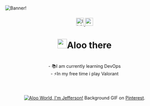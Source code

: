 ###
![Banner!](assets/Banner.svg)

###

<div align="center">
  <a href="https://www.linkedin.com/in/jefferson-coaquira-cruz-a49030228/" target="_blank">
    <img src="https://img.shields.io/static/v1?message=LinkedIn&logo=linkedin&label=&color=0077B5&logoColor=white&labelColor=&style=for-the-badge" height="25" alt="linkedin logo"  />
  </a>
  <img src="https://img.shields.io/static/v1?message=Youtube&logo=youtube&label=&color=FF0000&logoColor=white&labelColor=&style=for-the-badge" height="25" alt="youtube logo"  />
</div>

###

<h1 align="center"><img src="https://emojis.slackmojis.com/emojis/images/1588315024/8823/hyperkitty.gif?1588315024" width="30" />Aloo there </h1>

###


<p align="center">
  <br>- 📚I am currently learning DevOps
  <br>- ⚡In my free time i play Valorant</p>

###
<br/>

<div align="center">

[![Aloo World, I'm Jefferson!](assets/header2.gif)](https://github.com/Jefferson-23)
Background GIF on [Pinterest](https://pin.it/3oRAwrqJb).
###
